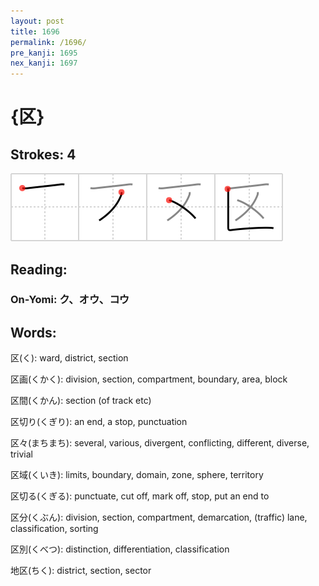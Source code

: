 ```yaml
---
layout: post
title: 1696
permalink: /1696/
pre_kanji: 1695
nex_kanji: 1697
---
```


# {区}

## Strokes: 4

<div class="stroke"><img src="../images/E58CBA.png" /></div>

## Reading:

### On-Yomi: ク、オウ、コウ

## Words:

区(く): ward, district, section

区画(くかく): division, section, compartment, boundary, area, block

区間(くかん): section (of track etc)

区切り(くぎり): an end, a stop, punctuation

区々(まちまち): several, various, divergent, conflicting, different, diverse, trivial

区域(くいき): limits, boundary, domain, zone, sphere, territory

区切る(くぎる): punctuate, cut off, mark off, stop, put an end to

区分(くぶん): division, section, compartment, demarcation, (traffic) lane, classification, sorting

区別(くべつ): distinction, differentiation, classification

地区(ちく): district, section, sector
